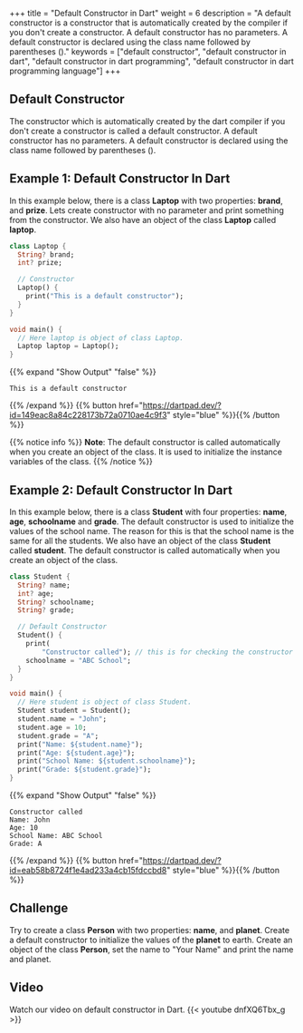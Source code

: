 +++
title = "Default Constructor in Dart"
weight = 6
description = "A default constructor is a constructor that is automatically created by the compiler if you don't create a constructor. A default constructor has no parameters. A default constructor is declared using the class name followed by parentheses ()."
keywords = ["default constructor", "default constructor in dart", "default constructor in dart programming", "default constructor in dart programming language"]
+++

## Default Constructor
The constructor which is automatically created by the dart compiler if you don't create a constructor is called a default constructor. A default constructor has no parameters. A default constructor is declared using the class name followed by parentheses (). 

## Example 1: Default Constructor In Dart
In this example below, there is a class **Laptop** with two properties: **brand**, and **prize**. Lets create constructor with no parameter and print something from the constructor. We also have an object of the class **Laptop** called **laptop**.

```dart
class Laptop {
  String? brand;
  int? prize;

  // Constructor
  Laptop() {
    print("This is a default constructor");
  }
}

void main() {
  // Here laptop is object of class Laptop.
  Laptop laptop = Laptop();
}
```
{{% expand "Show Output" "false" %}}
````plaintext
This is a default constructor
````
{{% /expand %}}
{{% button href="https://dartpad.dev/?id=149eac8a84c228173b72a0710ae4c9f3" style="blue" %}}{{% /button %}}


{{% notice info %}}
**Note**: The default constructor is called automatically when you create an object of the class. It is used to initialize the instance variables of the class.
{{% /notice %}}

## Example 2: Default Constructor In Dart
In this example below, there is a class **Student** with four properties: **name**, **age**, **schoolname** and **grade**. The default constructor is used to initialize the values of the school name. The reason for this is that the school name is the same for all the students. We also have an object of the class **Student** called **student**. The default constructor is called automatically when you create an object of the class.

```dart
class Student {
  String? name;
  int? age;
  String? schoolname;
  String? grade;

  // Default Constructor
  Student() {
    print(
        "Constructor called"); // this is for checking the constructor is called or not.
    schoolname = "ABC School";
  }
}

void main() {
  // Here student is object of class Student.
  Student student = Student();
  student.name = "John";
  student.age = 10;
  student.grade = "A";
  print("Name: ${student.name}");
  print("Age: ${student.age}");
  print("School Name: ${student.schoolname}");
  print("Grade: ${student.grade}");
}
```
{{% expand "Show Output" "false" %}}
````plaintext
Constructor called
Name: John
Age: 10
School Name: ABC School
Grade: A
````
{{% /expand %}}
{{% button href="https://dartpad.dev/?id=eab58b8724f1e4ad233a4cb15fdccbd8" style="blue" %}}{{% /button %}}


## Challenge
Try to create a class **Person** with two properties: **name**, and **planet**. Create a default constructor to initialize the values of the **planet** to earth. Create an object of the class **Person**, set the name to "Your Name" and print the name and planet.

## Video
Watch our video on default constructor in Dart.
{{< youtube dnfXQ6Tbx_g >}}
